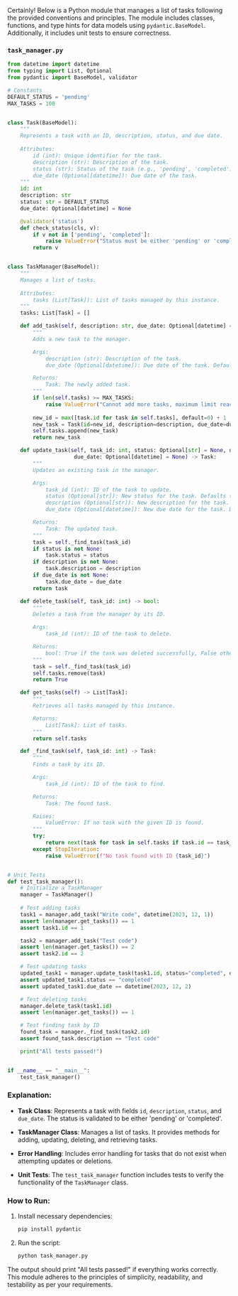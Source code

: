 Certainly! Below is a Python module that manages a list of tasks following the provided conventions and principles. The module includes classes, functions, and type hints for data models using `pydantic.BaseModel`. Additionally, it includes unit tests to ensure correctness.

### `task_manager.py`

```python
from datetime import datetime
from typing import List, Optional
from pydantic import BaseModel, validator

# Constants
DEFAULT_STATUS = 'pending'
MAX_TASKS = 100


class Task(BaseModel):
    """
    Represents a task with an ID, description, status, and due date.
    
    Attributes:
        id (int): Unique identifier for the task.
        description (str): Description of the task.
        status (str): Status of the task (e.g., 'pending', 'completed').
        due_date (Optional[datetime]): Due date of the task.
    """
    id: int
    description: str
    status: str = DEFAULT_STATUS
    due_date: Optional[datetime] = None

    @validator('status')
    def check_status(cls, v):
        if v not in ['pending', 'completed']:
            raise ValueError("Status must be either 'pending' or 'completed'")
        return v


class TaskManager(BaseModel):
    """
    Manages a list of tasks.
    
    Attributes:
        tasks (List[Task]): List of tasks managed by this instance.
    """
    tasks: List[Task] = []

    def add_task(self, description: str, due_date: Optional[datetime] = None) -> Task:
        """
        Adds a new task to the manager.

        Args:
            description (str): Description of the task.
            due_date (Optional[datetime]): Due date of the task. Defaults to None.

        Returns:
            Task: The newly added task.
        """
        if len(self.tasks) >= MAX_TASKS:
            raise ValueError("Cannot add more tasks, maximum limit reached.")
        
        new_id = max([task.id for task in self.tasks], default=0) + 1
        new_task = Task(id=new_id, description=description, due_date=due_date)
        self.tasks.append(new_task)
        return new_task

    def update_task(self, task_id: int, status: Optional[str] = None, description: Optional[str] = None,
                     due_date: Optional[datetime] = None) -> Task:
        """
        Updates an existing task in the manager.

        Args:
            task_id (int): ID of the task to update.
            status (Optional[str]): New status for the task. Defaults to None.
            description (Optional[str]): New description for the task. Defaults to None.
            due_date (Optional[datetime]): New due date for the task. Defaults to None.

        Returns:
            Task: The updated task.
        """
        task = self._find_task(task_id)
        if status is not None:
            task.status = status
        if description is not None:
            task.description = description
        if due_date is not None:
            task.due_date = due_date
        return task

    def delete_task(self, task_id: int) -> bool:
        """
        Deletes a task from the manager by its ID.

        Args:
            task_id (int): ID of the task to delete.

        Returns:
            bool: True if the task was deleted successfully, False otherwise.
        """
        task = self._find_task(task_id)
        self.tasks.remove(task)
        return True

    def get_tasks(self) -> List[Task]:
        """
        Retrieves all tasks managed by this instance.

        Returns:
            List[Task]: List of tasks.
        """
        return self.tasks

    def _find_task(self, task_id: int) -> Task:
        """
        Finds a task by its ID.

        Args:
            task_id (int): ID of the task to find.

        Returns:
            Task: The found task.

        Raises:
            ValueError: If no task with the given ID is found.
        """
        try:
            return next(task for task in self.tasks if task.id == task_id)
        except StopIteration:
            raise ValueError(f"No task found with ID {task_id}")


# Unit Tests
def test_task_manager():
    # Initialize a TaskManager
    manager = TaskManager()
    
    # Test adding tasks
    task1 = manager.add_task("Write code", datetime(2023, 12, 1))
    assert len(manager.get_tasks()) == 1
    assert task1.id == 1

    task2 = manager.add_task("Test code")
    assert len(manager.get_tasks()) == 2
    assert task2.id == 2

    # Test updating tasks
    updated_task1 = manager.update_task(task1.id, status="completed", due_date=datetime(2023, 12, 2))
    assert updated_task1.status == "completed"
    assert updated_task1.due_date == datetime(2023, 12, 2)

    # Test deleting tasks
    manager.delete_task(task1.id)
    assert len(manager.get_tasks()) == 1

    # Test finding task by ID
    found_task = manager._find_task(task2.id)
    assert found_task.description == "Test code"

    print("All tests passed!")


if __name__ == "__main__":
    test_task_manager()
```

### Explanation:

- **Task Class**: Represents a task with fields `id`, `description`, `status`, and `due_date`. The status is validated to be either 'pending' or 'completed'.
  
- **TaskManager Class**: Manages a list of tasks. It provides methods for adding, updating, deleting, and retrieving tasks.
  
- **Error Handling**: Includes error handling for tasks that do not exist when attempting updates or deletions.

- **Unit Tests**: The `test_task_manager` function includes tests to verify the functionality of the `TaskManager` class.

### How to Run:

1. Install necessary dependencies:
   ```sh
   pip install pydantic
   ```

2. Run the script:
   ```sh
   python task_manager.py
   ```

The output should print "All tests passed!" if everything works correctly. This module adheres to the principles of simplicity, readability, and testability as per your requirements.
